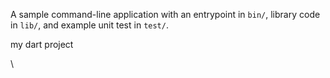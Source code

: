 









A sample command-line application with an entrypoint in `bin/`, library code
in `lib/`, and example unit test in `test/`.

my dart project

\







